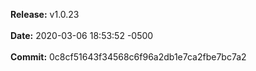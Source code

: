 **Release:** 
v1.0.23
<br><br>**Date:** 
2020-03-06 18:53:52 -0500
<br><br>**Commit:** 
0c8cf51643f34568c6f96a2db1e7ca2fbe7bc7a2
